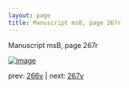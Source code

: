 ```yaml
---
layout: page
title: Manuscript msB, page 267r
---
```


Manuscript msB, page 267r

[![image](http://www.homermultitext.org/iipsrv?OBJ=IIP,1.0&FIF=/project/homer/pyramidal/deepzoom/hmt/vbbifolio/pending/vb_266v_267r.tif&WID=100&CVT=JPEG)](http://www.homermultitext.org/ict2/?urn=urn:cite2:hmt:vbbifolio.pending:vb_266v_267r)

prev:  [266v](../266v) | next:  [267v](../267v)

